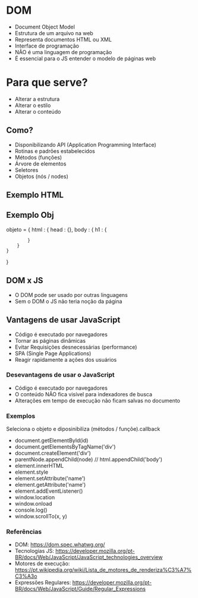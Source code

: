 # DOM
- Document Object Model
- Estrutura de um arquivo na web
- Representa documentos HTML ou XML
- Interface de programação
- NÃO é uma linguagem de programação
- É essencial para o JS entender o modelo de páginas web

# Para que serve?
- Alterar a estrutura
- Alterar o estilo
- Alterar o conteúdo

## Como?
- Disponibilizando API (Application Programming Interface)
- Rotinas e padrões estabelecidos
- Métodos (funções)
- Árvore de elementos
- Seletores
- Objetos (nós / nodes)

## Exemplo HTML

<html>
    <head></head>
    <body></body>
</html>

## Exemplo Obj

objeto = {
    html : {
        head : {},
        body : {
            h1 : {

            }
        }
    }
}


## DOM x JS
- O DOM pode ser usado por outras linguagens
- Sem o DOM o JS não teria noção da página

## Vantagens de usar JavaScript
- Código é executado por navegadores
- Tornar as páginas dinâmicas
- Evitar Requisições desnecessárias (performance)
- SPA (Single Page Applications)
- Reagir rapidamente a ações dos usuários

### Desevantagens de usar o JavaScript
- Código é executado por navegadores
- O conteúdo NÃO fica visível para indexadores de busca
- Alterações em tempo de execução não ficam salvas no documento


### Exemplos
Seleciona o objeto e diposinibiliza (métodos / funçõe).callback

- document.getElementById(id)
- document.getElementsByTagName('div')
- document.createElement('div')
- parentNode.appendChild(node) // html.appendChild('body')
- element.innerHTML
- element.style
- element.setAttribute('name')
- element.getAttribute('name')
- element.addEventListener()
- window.location
- window.onload
- console.log()
- window.scrollTo(x, y)

### Referências
- DOM: https://dom.spec.whatwg.org/
- Tecnologias JS: https://developer.mozilla.org/pt-BR/docs/Web/JavaScript/JavaScript_technologies_overview
- Motores de execução: https://pt.wikipedia.org/wiki/Lista_de_motores_de_renderiza%C3%A7%C3%A3o
- Expressões Regulares: https://developer.mozilla.org/pt-BR/docs/Web/JavaScript/Guide/Regular_Expressions